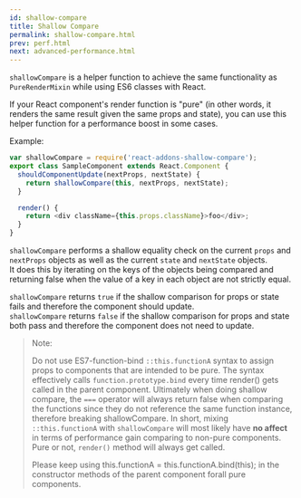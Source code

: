 ```yaml
---
id: shallow-compare
title: Shallow Compare
permalink: shallow-compare.html
prev: perf.html
next: advanced-performance.html
---
```


`shallowCompare` is a helper function to achieve the same functionality as `PureRenderMixin` while using ES6 classes with React.

If your React component's render function is "pure" (in other words, it renders the same result given the same props and state), you can use this helper function for a performance boost in some cases.

Example:

```js
var shallowCompare = require('react-addons-shallow-compare');
export class SampleComponent extends React.Component {
  shouldComponentUpdate(nextProps, nextState) {
    return shallowCompare(this, nextProps, nextState);
  }

  render() {
    return <div className={this.props.className}>foo</div>;
  }
}
```

`shallowCompare` performs a shallow equality check on the current `props` and `nextProps` objects as well as the current `state` and `nextState` objects.  
It does this by iterating on the keys of the objects being compared and returning false when the value of a key in each object are not strictly equal.

`shallowCompare` returns `true` if the shallow comparison for props or state fails and therefore the component should update.  
`shallowCompare` returns `false` if the shallow comparison for props and state both pass and therefore the component does not need to update.

> Note:
>
> Do not use ES7-function-bind `::this.functionA` syntax to assign props to components that are intended to be pure. The syntax effectively calls `function.prototype.bind` every time render() gets called in the parent component. Ultimately when doing shallow compare, the `===` operator will always return false when comparing the functions since they do not reference the same function instance, therefore breaking shallowCompare. In short, mixing `::this.functionA` with `shallowCompare` will most likely have **no affect** in terms of performance gain comparing to non-pure components. Pure or not, `render()` method will always get called.  
> 
>Please keep using this.functionA = this.functionA.bind(this); in the constructor methods of the parent component forall pure components.
>
>
